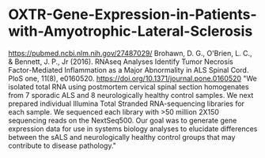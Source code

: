 # OXTR-Gene-Expression-in-Patients-with-Amyotrophic-Lateral-Sclerosis
https://pubmed.ncbi.nlm.nih.gov/27487029/ 
Brohawn, D. G., O'Brien, L. C., & Bennett, J. P., Jr (2016). RNAseq Analyses Identify Tumor Necrosis Factor-Mediated Inflammation as a Major Abnormality in ALS Spinal Cord. PloS one, 11(8), e0160520. https://doi.org/10.1371/journal.pone.0160520
"We isolated total RNA using postmortem cervical spinal section homogenates from 7 sporadic ALS and 8 neurologically healthy control samples. We next prepared individual Illumina Total Stranded RNA-sequencing libraries for each sample. We sequenced each library with >50 million 2X150 sequencing reads on the NextSeq500. Our goal was to generate gene expression data for use in systems biology analyses to elucidate differences between the sALS and neurologically healthy control groups that may contribute to disease pathology."
